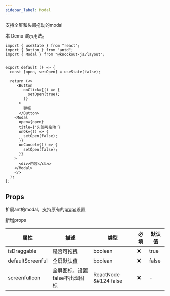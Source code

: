 ```yaml
---
sidebar_label: Modal
---
```

支持全屏和头部拖动的modal

本 Demo 演示用法。

```tsx preview
import { useState } from "react";
import { Button } from "antd";
import { Modal } from "@knockout-js/layout";


export default () => {
  const [open, setOpen] = useState(false);

  return (<>
     <Button
        onClick={() => {
          setOpen(true);
        }}
      >
        弹框
      </Button>
    <Modal 
      open={open} 
      title={'头部可拖动'}
      onOk={() => {
        setOpen(false);
      }}
      onCancel={() => {
        setOpen(false);
      }}
    >
      <div>内容</div>  
    </Modal>
    </>
  );
};
```
## Props

扩展ant的modal，支持原有的[props](https://ant-design.antgroup.com/components/modal-cn#api)设置

新增props

| 属性             | 描述                          | 类型                  | 必填 | 默认值 |
| ---------------- | ----------------------------- | --------------------- | ---- | ------ |
| isDraggable      | 是否可拖拽                    | boolean               | ❌    | true   |
| defaultScreenful | 全屏默认值                    | boolean               | ❌    | false  |
| screenfulIcon    | 全屏图标，设置false不出现图标 | ReactNode &#124 false | ❌    | -      |
